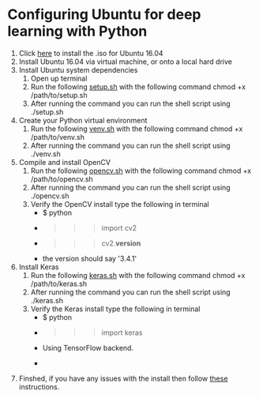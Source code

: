 # Configuring Ubuntu for deep learning with Python
1. Click [here](http://releases.ubuntu.com/16.04/ubuntu-16.04.4-desktop-amd64.iso) to install the .iso for Ubuntu 16.04
2. Install Ubuntu 16.04 via virtual machine, or onto a local hard drive
3. Install Ubuntu system dependencies
	1. Open up terminal
	2. Run the following [setup.sh](setup.sh) with the following command chmod +x /path/to/setup.sh
	3. After running the command you can run the shell script using ./setup.sh
4. Create your Python virtual environment
	1. Run the following [venv.sh](venv.sh) with the following command chmod +x /path/to/venv.sh
	2. After running the command you can run the shell script using ./venv.sh
5. Compile and install OpenCV
	1. Run the following [opencv.sh](opencv.sh) with the following command chmod +x /path/to/opencv.sh
	2. After running the command you can run the shell script using ./opencv.sh
	3. Verify the OpenCV install type the following in terminal
		* $ python
		* >>> import cv2
		* >>>cv2.__version__
		* the version should say '3.4.1'
6. Install Keras
	1. Run the following [keras.sh](keras.sh) with the following command chmod +x /path/to/keras.sh
	2. After running the command you can run the shell script using ./keras.sh
	3. Verify the Keras install type the following in terminal
		* $ python
		* >>> import keras
		* Using TensorFlow backend.
		* >>>
7. Finshed, if you have any issues with the install then follow [these](https://www.pyimagesearch.com/2017/09/25/configuring-ubuntu-for-deep-learning-with-python/) instructions.
